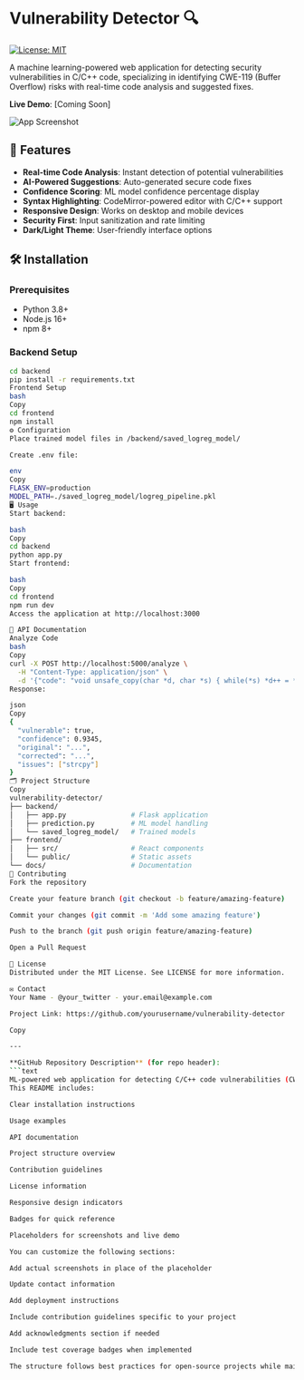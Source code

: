 
# Vulnerability Detector 🔍

[![License: MIT](https://img.shields.io/badge/License-MIT-yellow.svg)](https://opensource.org/licenses/MIT)

A machine learning-powered web application for detecting security vulnerabilities in C/C++ code, specializing in identifying CWE-119 (Buffer Overflow) risks with real-time code analysis and suggested fixes.

**Live Demo**: [Coming Soon]

![App Screenshot](https://via.placeholder.com/800x400.png?text=Vulnerability+Detector+Screenshot)

## 🚀 Features

- **Real-time Code Analysis**: Instant detection of potential vulnerabilities
- **AI-Powered Suggestions**: Auto-generated secure code fixes
- **Confidence Scoring**: ML model confidence percentage display
- **Syntax Highlighting**: CodeMirror-powered editor with C/C++ support
- **Responsive Design**: Works on desktop and mobile devices
- **Security First**: Input sanitization and rate limiting
- **Dark/Light Theme**: User-friendly interface options

## 🛠️ Installation

### Prerequisites
- Python 3.8+
- Node.js 16+
- npm 8+

### Backend Setup
```bash
cd backend
pip install -r requirements.txt
Frontend Setup
bash
Copy
cd frontend
npm install
⚙️ Configuration
Place trained model files in /backend/saved_logreg_model/

Create .env file:

env
Copy
FLASK_ENV=production
MODEL_PATH=./saved_logreg_model/logreg_pipeline.pkl
🖥️ Usage
Start backend:

bash
Copy
cd backend
python app.py
Start frontend:

bash
Copy
cd frontend
npm run dev
Access the application at http://localhost:3000

📡 API Documentation
Analyze Code
bash
Copy
curl -X POST http://localhost:5000/analyze \
  -H "Content-Type: application/json" \
  -d '{"code": "void unsafe_copy(char *d, char *s) { while(*s) *d++ = *s++; }"}'
Response:

json
Copy
{
  "vulnerable": true,
  "confidence": 0.9345,
  "original": "...",
  "corrected": "...",
  "issues": ["strcpy"]
}
🗂️ Project Structure
Copy
vulnerability-detector/
├── backend/
│   ├── app.py                # Flask application
│   ├── prediction.py         # ML model handling
│   └── saved_logreg_model/   # Trained models
├── frontend/
│   ├── src/                  # React components
│   └── public/               # Static assets
└── docs/                     # Documentation
🤝 Contributing
Fork the repository

Create your feature branch (git checkout -b feature/amazing-feature)

Commit your changes (git commit -m 'Add some amazing feature')

Push to the branch (git push origin feature/amazing-feature)

Open a Pull Request

📄 License
Distributed under the MIT License. See LICENSE for more information.

✉️ Contact
Your Name - @your_twitter - your.email@example.com

Project Link: https://github.com/yourusername/vulnerability-detector

Copy

---

**GitHub Repository Description** (for repo header):
```text
ML-powered web application for detecting C/C++ code vulnerabilities (CWE-119) with real-time analysis and suggested fixes. Built with Flask and React.
This README includes:

Clear installation instructions

Usage examples

API documentation

Project structure overview

Contribution guidelines

License information

Responsive design indicators

Badges for quick reference

Placeholders for screenshots and live demo

You can customize the following sections:

Add actual screenshots in place of the placeholder

Update contact information

Add deployment instructions

Include contribution guidelines specific to your project

Add acknowledgments section if needed

Include test coverage badges when implemented

The structure follows best practices for open-source projects while maintaining technical clarity for developers.